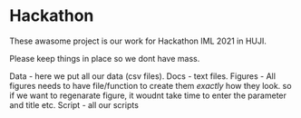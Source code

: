 # Hackathon

These awasome project is our work for Hackathon IML 2021 in HUJI.

Please keep things in place so we dont have mass.

Data - here we put all our data (csv files).
Docs - text files. 
Figures - All figures needs to have file/function to create them *exactly* how they look. so if we want to regenarate figure, it woudnt take time to enter the parameter and title etc.
Script - all our scripts
